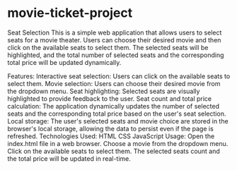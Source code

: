 # movie-ticket-project
Seat Selection This is a simple web application that allows users to select seats for a movie theater. Users can choose their desired movie and then click on the available seats to select them. The selected seats will be highlighted, and the total number of selected seats and the corresponding total price will be updated dynamically.

Features: Interactive seat selection: Users can click on the available seats to select them. Movie selection: Users can choose their desired movie from the dropdown menu. Seat highlighting: Selected seats are visually highlighted to provide feedback to the user. Seat count and total price calculation: The application dynamically updates the number of selected seats and the corresponding total price based on the user's seat selection. Local storage: The user's selected seats and movie choice are stored in the browser's local storage, allowing the data to persist even if the page is refreshed.
Technologies Used: HTML CSS JavaScript 
Usage: Open the index.html file in a web browser. 
Choose a movie from the dropdown menu.
Click on the available seats to select them.
The selected seats count and the total price will be updated in real-time.
